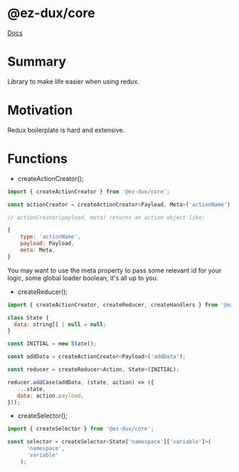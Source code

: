 # @ez-dux/core
[Docs](https://ez-dux.web.app/)
# Summary
Library to make life easier when using redux.

# Motivation
Redux boilerplate is hard and extensive.

# Functions
- createActionCreator();
```jsx
import { createActionCreator } from '@ez-dux/core';

const actionCreator = createActionCreator<Payload, Meta>('actionName');

// actionCreator(payload, meta) returns an action object like:

{
    type: 'actionName', 
    payload: Payload,
    meta: Meta,
}
```
You may want to use the meta property to pass some relevant id
for your logic, some global loader boolean, it's all up to you.

- createReducer();
```jsx
import { createActionCreator, createReducer, createHandlers } from '@ez-dux/core';

class State {
  data: string[] | null = null;
}

const INITIAL = new State();

const addData = createActionCreator<Payload>('addData');

const reducer = createReducer<Action, State>(INITIAL);

reducer.addCase(addData, (state, action) => ({
   ...state,
   data: action.payload,
}));
```

- createSelector();

```jsx
import { createSelector } from '@ez-dux/core';

const selector = createSelector<State['namespace']['variable']>(
      'namespace',
      'variable'
    );
```